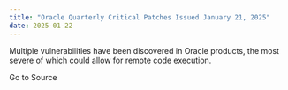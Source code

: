 ```yaml
---
title: "Oracle Quarterly Critical Patches Issued January 21, 2025"
date: 2025-01-22
---
```


Multiple vulnerabilities have been discovered in Oracle products, the most severe of which could allow for remote code execution.

Go to Source
